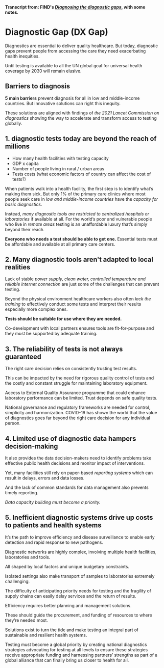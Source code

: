 **Transcript from: FIND's [*Diagnosing the diagnostic gaps*](https://www.youtube.com/watch?v=pvp7HiHOU2Q), with some notes.**



# Diagnostic Gap (DX Gap)

Diagnostics are essential to deliver quality healthcare. But today, diagnostic gaps prevent people from accessing the care they need exacerbating health inequities.

Until testing is available to all the UN global goal for universal health coverage by 2030 will remain elusive.

## Barriers to diagnosis

**5 main barriers** prevent diagnosis for all in low and middle-income countries. But innovative solutions can right this inequity.

These solutions are aligned with findings of *the 2021 Lancet Commission on diagnostics* showing the way to accelerate and transform access to testing globally.

## 1. diagnostic tests today are beyond the reach of millions

- How many health facilities with testing capacity
- GDP x capita
- Number of people living in rural / urban areas
- Tests costs (what economic factors of country can affect the cost of tests?)

When patients walk into a health facility, the first step is to identify what’s making them sick.
But only 1% of the primary care clinics where most people seek care in *low and middle-income countries* have the *capacity for basic diagnostics*.

Instead, *many diagnostic tools are restricted to centralized hospitals or laboratories* if available at all.
For the world’s poor and vulnerable people who live in *remote areas* testing is an unaffordable luxury that’s simply beyond their reach.

**Everyone who needs a test should be able to get one.** Essential tests must be affordable and available at all primary care centers.

## 2. Many diagnostic tools aren't adapted to local realities

Lack of stable *power supply, clean water, controlled temperature and reliable internet connection* are just some of the challenges that can prevent testing.

Beyond the physical environment healthcare workers also often *lack the training* to effectively conduct some tests and interpret their results especially more complex ones.

**Tests should be suitable for use where they are needed.**

Co-development with local partners ensures tools are fit-for-purpose and they must be supported by adequate training.

## 3. The reliability of tests is not always guaranteed

The right care decision relies on consistently trusting test results.

This can be impacted by the need for rigorous quality control of tests and the costly and constant struggle for maintaining laboratory equipment.

Access to External Quality Assurance programme that could enhance laboratory performance can be limited. Trust depends on safe quality tests.

National governance and regulatory frameworks are needed for control, simplicity and harmonization.
COVID-19 has shown the world that the value of diagnostics goes far beyond the right care decision for any individual person.

## 4. Limited use of diagnostic data hampers decision-making

It also provides the data decision-makers need to identify problems take effective public health decisions
and monitor impact of interventions.

Yet, many facilities still rely on paper-based *reporting systems* which can result in delays, errors and data losses.

And the lack of common standards for data management also prevents timely reporting.

*Data capacity building must become a priority.*


## 5. Inefficient diagnostic systems drive up costs to patients and health systems

It’s the path to improve efficiency and disease surveillance to enable early detection and rapid response to new pathogens.

Diagnostic networks are highly complex, involving multiple health facilities, laboratories and tools.

All shaped by local factors and unique budgetary constraints.

Isolated settings also make transport of samples to laboratories extremely challenging.

The difficulty of anticipating priority needs for testing and the fragility of supply chains can easily delay services and the return of results.

Efficiency requires better planning and management solutions.

These should guide the procurement, and funding of resources to where they’re needed most.

Solutions exist to turn the tide and make testing an integral part of sustainable and resilient health systems.

Testing must become a global priority by creating national diagnostics strategies advocating for testing at all levels to ensure these strategies receive appropriate funding and harnessing partners’ strengths as part of a global alliance that can finally bring us closer to health for all.

